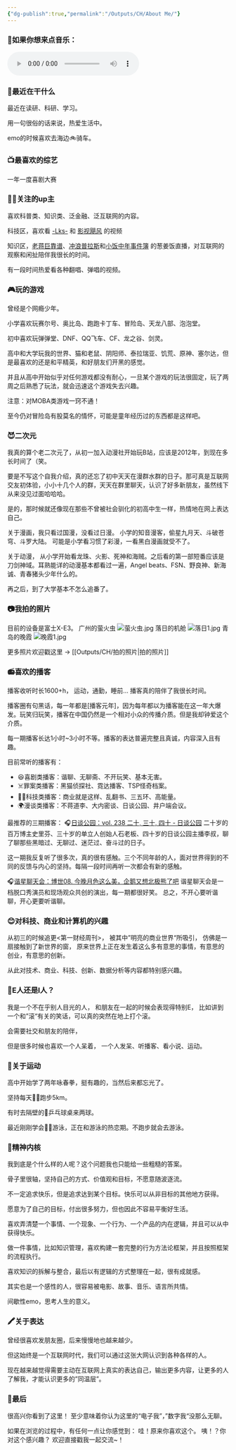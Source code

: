 ```yaml
---
{"dg-publish":true,"permalink":"/Outputs/CH/About Me/"}
---
```


### 🎵如果你想来点音乐：
<audio controls loop autoplay> <source src="/img/user/Others/Assets/Letter.mp3" type="audio/mpeg"> Your browser does not support the audio element. </audio>
### 🤔最近在干什么
最近在读研、科研、学习。

用一句很俗的话来说，热爱生活中。

emo的时候喜欢去海边🚲骑车。
### 📺最喜欢的综艺
一年一度喜剧大赛
### 🧙‍♂️关注的up主
喜欢科普类、知识类、泛金融、泛互联网的内容。

科技区，喜欢看 [-Lks-](https://space.bilibili.com/125526) 和 [影视飓风](https://space.bilibili.com/946974) 的视频

知识区，[老蒋巨靠谱](https://space.bilibili.com/119801456)、[冲浪普拉斯](https://space.bilibili.com/290548469?spm_id_from=333.337.0.0)和[小饭中年事件簿](https://space.bilibili.com/145149047) 的葱姜饭直播，对互联网的观察和闲扯陪伴我很长的时间。

有一段时间热爱看各种翻唱、弹唱的视频。
### 🎮玩的游戏
曾经是个网瘾少年。

小学喜欢玩赛尔号、奥比岛、跑跑卡丁车、冒险岛、天龙八部、泡泡堂。

初中喜欢玩弹弹堂、DNF、QQ飞车、CF、龙之谷、剑灵。

高中和大学玩我的世界、猫和老鼠、阴阳师、泰拉瑞亚、饥荒、原神、塞尔达，但是最喜欢的还是和平精英，和好朋友们开黑的感觉。

并且从高中开始似乎对任何游戏都没有耐心，一旦某个游戏的玩法很固定，玩了两周之后熟悉了玩法，就会迅速这个游戏失去兴趣。

注意：对MOBA类游戏一窍不通！

至今仍对冒险岛有股莫名的情怀，可能是童年经历过的东西都是这样吧。
### 😈二次元
我真的算个老二次元了，从初一加入动漫社开始玩B站，应该是2012年，到现在多长时间了（笑。

要是不写这个自我介绍，真的还忘了初中天天在漫群水群的日子。那可真是互联网交友初体验，小小十几个人的群，天天在群里聊天，认识了好多新朋友，虽然线下从来没见过面哈哈哈。

是的，那时候就还像现在那些不曾被社会驯化的初高中生一样，热情地在网上表达自己。

关于漫画，我只看过国漫，没看过日漫。
小学的知音漫客，偷星九月天、斗破苍穹、斗罗大陆。
可能是小学看习惯了彩漫，一看黑白漫画就受不了。

关于动漫，
从小学开始看龙珠、火影、死神和海贼。之后看的第一部短番应该是刀剑神域。耳熟能详的动漫基本都看过一遍，Angel beats、FSN、野良神、新海诚、青春猪头少年什么的。

再之后，到了大学基本不怎么追番了。
### 📷我拍的照片
目前的设备是富士X-E3。
广州的萤火虫
![萤火虫.jpg](/img/user/Others/Assets/%E8%90%A4%E7%81%AB%E8%99%AB.jpg)
落日的机舱
![落日1.jpg](/img/user/Others/Assets/%E8%90%BD%E6%97%A51.jpg)
青岛的晚霞
![晚霞1.jpg](/img/user/Others/Assets/%E6%99%9A%E9%9C%9E1.jpg)

更多照片欢迎戳这里 -> [[Outputs/CH/拍的照片\|拍的照片]]
### 📻喜欢的播客
播客收听时长1600+h，
运动，通勤，睡前... 播客真的陪伴了我很长时间。

播客圈有句黑话，每一年都是[播客元年]，因为每年都以为播客能在这一年大爆发。玩笑归玩笑，播客在中国仍然是一个相对小众的传播介质。但是我却钟爱这个介质。

每一期播客长达1小时~3小时不等。播客的表达普遍完整且真诚，内容深入且有趣。

目前常听的播客有：
- 😆喜剧类播客：谐聊、无聊斋、不开玩笑、基本无害。
- ☠️罪案类播客：黑猫侦探社、霓达播客、TSP怪奇档案。
- 👩‍🚀科技类播客：商业就是这样、乱翻书、三五环、高能量。
- 🌍漫谈类播客：不蒋道李、大内密谈、日谈公园、井户端会议。

最推荐的三期播客：
🎧[日谈公园：vol. 238 二十, 三十, 四十 - 日谈公园](https://www.xiaoyuzhoufm.com/episode/5e280faa418a84a0461f9e4a)
二十岁的百万博主史里芬、三十岁的单立人创始人石老板、四十岁的日谈公园主播李叔，聊了聊那些黑暗过、无聊过、迷茫过、奋斗过的日子。

这一期我反复听了很多次，真的很有感触。三个不同年龄的人，面对世界得到的不同的反馈与内心的坚持。每隔一段时间再听一次都会有新的感触。

🎧[谐星聊天会：博世08. 今晚月色这么美，企鹅又想北极熊了吧](https://www.xiaoyuzhoufm.com/episode/62f3822c03da6b049bdc0700)
谐星聊天会是一档脱口秀演员和现场观众共创的演出，每一期都很好笑。
总之，不开心要听谐聊，开心更要听谐聊。
### 😊对科技、商业和计算机的兴趣
从初三的时候追更<第一财经周刊>，
被其中”明亮的商业世界“所吸引，
仿佛是一扇接触到了新世界的窗，
原来世界上正在发生着这么多有意思的事情，有意思的创业，有意思的创新。

从此对技术、商业、科技、创新、数据分析等内容都特别感兴趣。
### 🤗E人还是I人？
我是一个不在乎别人目光的人，
和朋友在一起的时候会表现得特别E，
比如讲到一个和”滚“有关的笑话，可以真的突然在地上打个滚。

会需要社交和朋友的陪伴，

但是很多时候也喜欢一个人呆着，
一个人发呆、听播客、看小说、运动。
### 🦕关于运动
高中开始学了两年咏春拳，挺有趣的，当然后来都忘光了。

坚持每天🏃‍♂️跑步5km。

有时去隔壁的🏓乒乓球桌来两球。

最近刚刚学会🏊‍♂️游泳，正在和游泳的热恋期。不跑步就会去游泳。
### 👻精神内核
我到底是个什么样的人呢？这个问题我也只能给一些粗糙的答案。

骨子里很轴，坚持自己的方式、价值观和目标，不愿意随波逐流。

不一定追求快乐，但是追求达到某个目标。快乐可以从非目标的其他地方获得。

愿意为了自己的目标，付出很多努力，但也因此不容易平衡好生活。

喜欢弄清楚一个事情、一个现象、一个行为、一个产品的内在逻辑，并且可以从中获得快乐。

做一件事情，比如知识管理，喜欢构建一套完整的行为方法论框架，并且按照框架的流程执行。

喜欢知识的拆解与整合，最后以有逻辑的方式整理在一起，很有成就感。

其实也是一个感性的人，很容易被电影、故事、音乐、语言所共情。

间歇性emo，思考人生的意义。
### 🖍️关于表达
曾经很喜欢发朋友圈，后来慢慢地也越来越少。

但这始终是一个互联网时代，我们可以通过这张大网认识到各种各样的人。

现在越来越觉得需要主动在互联网上真实的表达自己，输出更多内容，让更多的人了解我，才能认识更多的”同温层”。

### 🌚最后
很高兴你看到了这里！
至少意味着你认为这里的“电子我”，”数字我“没那么无聊。

如果在浏览的过程中，有任何一点让你感觉到：
哇！原来你喜欢这个。
咦！？你对这个感兴趣？
欢迎直接戳我一起交流~！

